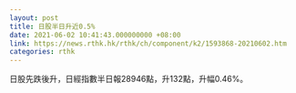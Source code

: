 ```yaml
---
layout: post
title: 日股半日升近0.5%
date: 2021-06-02 10:41:43.000000000 +08:00
link: https://news.rthk.hk/rthk/ch/component/k2/1593868-20210602.htm
categories: rthk
---
```


日股先跌後升，日經指數半日報28946點，升132點，升幅0.46%。
